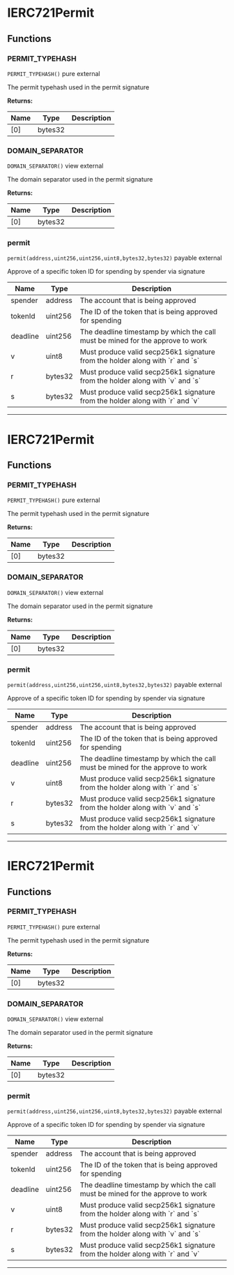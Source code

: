 

# IERC721Permit




## Functions
### PERMIT_TYPEHASH


`PERMIT_TYPEHASH()` pure external

The permit typehash used in the permit signature




**Returns:**

| Name | Type | Description |
| ---- | ---- | ----------- |
| [0] | bytes32 |  |

### DOMAIN_SEPARATOR


`DOMAIN_SEPARATOR()` view external

The domain separator used in the permit signature




**Returns:**

| Name | Type | Description |
| ---- | ---- | ----------- |
| [0] | bytes32 |  |

### permit


`permit(address,uint256,uint256,uint8,bytes32,bytes32)` payable external

Approve of a specific token ID for spending by spender via signature



| Name | Type | Description |
| ---- | ---- | ----------- |
| spender | address | The account that is being approved |
| tokenId | uint256 | The ID of the token that is being approved for spending |
| deadline | uint256 | The deadline timestamp by which the call must be mined for the approve to work |
| v | uint8 | Must produce valid secp256k1 signature from the holder along with &#x60;r&#x60; and &#x60;s&#x60; |
| r | bytes32 | Must produce valid secp256k1 signature from the holder along with &#x60;v&#x60; and &#x60;s&#x60; |
| s | bytes32 | Must produce valid secp256k1 signature from the holder along with &#x60;r&#x60; and &#x60;v&#x60; |




---




# IERC721Permit




## Functions
### PERMIT_TYPEHASH


`PERMIT_TYPEHASH()` pure external

The permit typehash used in the permit signature




**Returns:**

| Name | Type | Description |
| ---- | ---- | ----------- |
| [0] | bytes32 |  |

### DOMAIN_SEPARATOR


`DOMAIN_SEPARATOR()` view external

The domain separator used in the permit signature




**Returns:**

| Name | Type | Description |
| ---- | ---- | ----------- |
| [0] | bytes32 |  |

### permit


`permit(address,uint256,uint256,uint8,bytes32,bytes32)` payable external

Approve of a specific token ID for spending by spender via signature



| Name | Type | Description |
| ---- | ---- | ----------- |
| spender | address | The account that is being approved |
| tokenId | uint256 | The ID of the token that is being approved for spending |
| deadline | uint256 | The deadline timestamp by which the call must be mined for the approve to work |
| v | uint8 | Must produce valid secp256k1 signature from the holder along with &#x60;r&#x60; and &#x60;s&#x60; |
| r | bytes32 | Must produce valid secp256k1 signature from the holder along with &#x60;v&#x60; and &#x60;s&#x60; |
| s | bytes32 | Must produce valid secp256k1 signature from the holder along with &#x60;r&#x60; and &#x60;v&#x60; |




---




# IERC721Permit




## Functions
### PERMIT_TYPEHASH


`PERMIT_TYPEHASH()` pure external

The permit typehash used in the permit signature




**Returns:**

| Name | Type | Description |
| ---- | ---- | ----------- |
| [0] | bytes32 |  |

### DOMAIN_SEPARATOR


`DOMAIN_SEPARATOR()` view external

The domain separator used in the permit signature




**Returns:**

| Name | Type | Description |
| ---- | ---- | ----------- |
| [0] | bytes32 |  |

### permit


`permit(address,uint256,uint256,uint8,bytes32,bytes32)` payable external

Approve of a specific token ID for spending by spender via signature



| Name | Type | Description |
| ---- | ---- | ----------- |
| spender | address | The account that is being approved |
| tokenId | uint256 | The ID of the token that is being approved for spending |
| deadline | uint256 | The deadline timestamp by which the call must be mined for the approve to work |
| v | uint8 | Must produce valid secp256k1 signature from the holder along with &#x60;r&#x60; and &#x60;s&#x60; |
| r | bytes32 | Must produce valid secp256k1 signature from the holder along with &#x60;v&#x60; and &#x60;s&#x60; |
| s | bytes32 | Must produce valid secp256k1 signature from the holder along with &#x60;r&#x60; and &#x60;v&#x60; |




---


